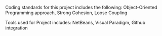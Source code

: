 Coding standards for this project includes the following:
Object-Oriented Programming approach, Strong Cohesion, Loose Coupling

Tools used for Project includes:
NetBeans, Visual Paradigm, Github integration
